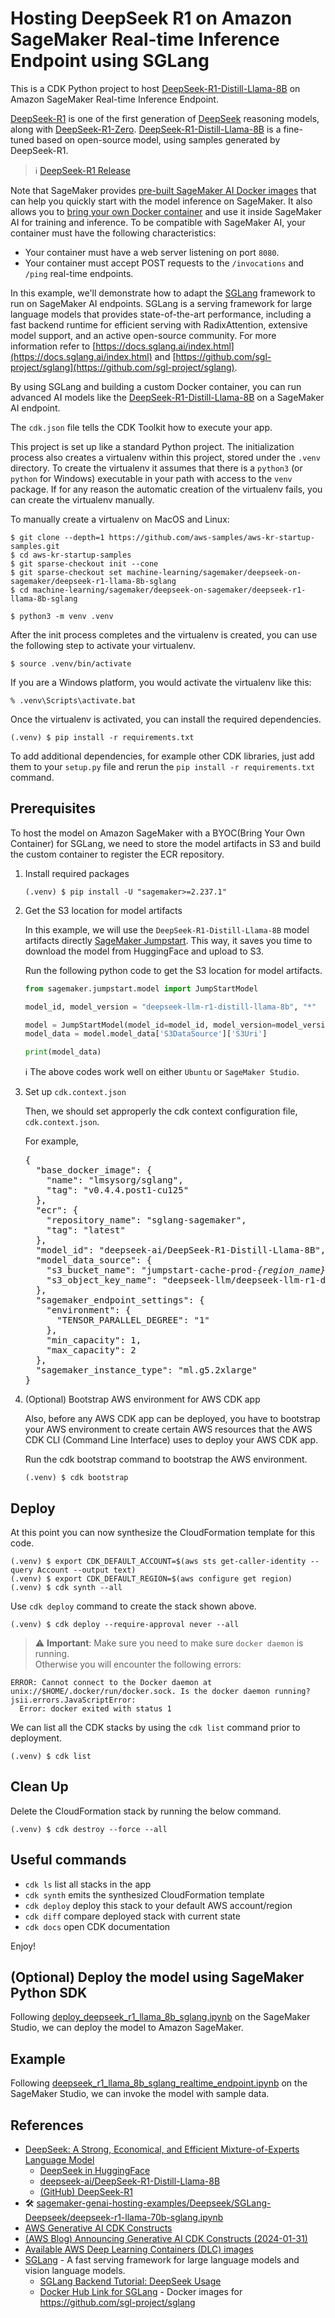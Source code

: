 
# Hosting DeepSeek R1 on Amazon SageMaker Real-time Inference Endpoint using SGLang

This is a CDK Python project to host [DeepSeek-R1-Distill-Llama-8B](https://huggingface.co/deepseek-ai/DeepSeek-R1-Distill-Llama-8B) on Amazon SageMaker Real-time Inference Endpoint.

[DeepSeek-R1](https://huggingface.co/deepseek-ai/DeepSeek-R1) is one of the first generation of [DeepSeek](https://www.deepseek.com/) reasoning models, along with [DeepSeek-R1-Zero](https://huggingface.co/deepseek-ai/DeepSeek-R1-Zero).
[DeepSeek-R1-Distill-Llama-8B](https://huggingface.co/deepseek-ai/DeepSeek-R1-Distill-Llama-8B) is a fine-tuned based on open-source model, using samples generated by DeepSeek-R1.
> :information_source: [DeepSeek-R1 Release](https://api-docs.deepseek.com/news/news250120)


Note that SageMaker provides [pre-built SageMaker AI Docker images](https://docs.aws.amazon.com/sagemaker/latest/dg/pre-built-containers-frameworks-deep-learning.html) that can help you quickly start with the model inference on SageMaker. It also allows you to [bring your own Docker container](https://docs.aws.amazon.com/sagemaker/latest/dg/adapt-inference-container.html) and use it inside SageMaker AI for training and inference. To be compatible with SageMaker AI, your container must have the following characteristics:

- Your container must have a web server listening on port `8080`.
- Your container must accept POST requests to the `/invocations` and `/ping` real-time endpoints.

In this example, we'll demonstrate how to adapt the [SGLang](https://github.com/sgl-project/sglang) framework to run on SageMaker AI endpoints. SGLang is a serving framework for large language models that provides state-of-the-art performance, including a fast backend runtime for efficient serving with RadixAttention, extensive model support, and an active open-source community. For more information refer to [https://docs.sglang.ai/index.html](https://docs.sglang.ai/index.html) and [https://github.com/sgl-project/sglang](https://github.com/sgl-project/sglang).

By using SGLang and building a custom Docker container, you can run advanced AI models like the [DeepSeek-R1-Distill-Llama-8B](https://huggingface.co/deepseek-ai/DeepSeek-R1-Distill-Llama-8B) on a SageMaker AI endpoint.

The `cdk.json` file tells the CDK Toolkit how to execute your app.

This project is set up like a standard Python project.  The initialization
process also creates a virtualenv within this project, stored under the `.venv`
directory.  To create the virtualenv it assumes that there is a `python3`
(or `python` for Windows) executable in your path with access to the `venv`
package. If for any reason the automatic creation of the virtualenv fails,
you can create the virtualenv manually.

To manually create a virtualenv on MacOS and Linux:

```
$ git clone --depth=1 https://github.com/aws-samples/aws-kr-startup-samples.git
$ cd aws-kr-startup-samples
$ git sparse-checkout init --cone
$ git sparse-checkout set machine-learning/sagemaker/deepseek-on-sagemaker/deepseek-r1-llama-8b-sglang
$ cd machine-learning/sagemaker/deepseek-on-sagemaker/deepseek-r1-llama-8b-sglang

$ python3 -m venv .venv
```

After the init process completes and the virtualenv is created, you can use the following
step to activate your virtualenv.

```
$ source .venv/bin/activate
```

If you are a Windows platform, you would activate the virtualenv like this:

```
% .venv\Scripts\activate.bat
```

Once the virtualenv is activated, you can install the required dependencies.

```
(.venv) $ pip install -r requirements.txt
```

To add additional dependencies, for example other CDK libraries, just add
them to your `setup.py` file and rerun the `pip install -r requirements.txt`
command.

## Prerequisites

To host the model on Amazon SageMaker with a BYOC(Bring Your Own Container) for SGLang, we need to store the model artifacts in S3 and build the custom container to register the ECR repository.

1. Install required packages
   ```
   (.venv) $ pip install -U "sagemaker>=2.237.1"
   ```

2. Get the S3 location for model artifacts

   In this example, we will use the `DeepSeek-R1-Distill-Llama-8B` model artifacts directly [SageMaker Jumpstart](https://docs.aws.amazon.com/sagemaker/latest/dg/studio-jumpstart.html). This way, it saves you time to download the model from HuggingFace and upload to S3.

   Run the following python code to get the S3 location for model artifacts.
   ```python
   from sagemaker.jumpstart.model import JumpStartModel

   model_id, model_version = "deepseek-llm-r1-distill-llama-8b", "*"

   model = JumpStartModel(model_id=model_id, model_version=model_version)
   model_data = model.model_data['S3DataSource']['S3Uri']

   print(model_data)
   ```
   :information_source: The above codes work well on either `Ubuntu` or `SageMaker Studio`.

3. Set up `cdk.context.json`

   Then, we should set approperly the cdk context configuration file, `cdk.context.json`.

   For example,
   <pre>
   {
     "base_docker_image": {
       "name": "lmsysorg/sglang",
       "tag": "v0.4.4.post1-cu125"
     },
     "ecr": {
       "repository_name": "sglang-sagemaker",
       "tag": "latest"
     },
     "model_id": "deepseek-ai/DeepSeek-R1-Distill-Llama-8B",
     "model_data_source": {
       "s3_bucket_name": "jumpstart-cache-prod-<i>{region_name}</i>",
       "s3_object_key_name": "deepseek-llm/deepseek-llm-r1-distill-llama-8b/artifacts/inference-prepack/v1.0.0/"
     },
     "sagemaker_endpoint_settings": {
       "environment": {
         "TENSOR_PARALLEL_DEGREE": "1"
       },
       "min_capacity": 1,
       "max_capacity": 2
     },
     "sagemaker_instance_type": "ml.g5.2xlarge"
   }
   </pre>

4. (Optional) Bootstrap AWS environment for AWS CDK app

   Also, before any AWS CDK app can be deployed, you have to bootstrap your AWS environment to create certain AWS resources that the AWS CDK CLI (Command Line Interface) uses to deploy your AWS CDK app.

   Run the cdk bootstrap command to bootstrap the AWS environment.

   ```
   (.venv) $ cdk bootstrap
   ```

## Deploy

At this point you can now synthesize the CloudFormation template for this code.

```
(.venv) $ export CDK_DEFAULT_ACCOUNT=$(aws sts get-caller-identity --query Account --output text)
(.venv) $ export CDK_DEFAULT_REGION=$(aws configure get region)
(.venv) $ cdk synth --all
```

Use `cdk deploy` command to create the stack shown above.

```
(.venv) $ cdk deploy --require-approval never --all
```
> :warning: **Important**: Make sure you need to make sure `docker daemon` is running.<br/>
> Otherwise you will encounter the following errors:

  ```
  ERROR: Cannot connect to the Docker daemon at unix://$HOME/.docker/run/docker.sock. Is the docker daemon running?
  jsii.errors.JavaScriptError:
    Error: docker exited with status 1
  ```

We can list all the CDK stacks by using the `cdk list` command prior to deployment.

```
(.venv) $ cdk list
```

## Clean Up

Delete the CloudFormation stack by running the below command.

```
(.venv) $ cdk destroy --force --all
```

## Useful commands

 * `cdk ls`          list all stacks in the app
 * `cdk synth`       emits the synthesized CloudFormation template
 * `cdk deploy`      deploy this stack to your default AWS account/region
 * `cdk diff`        compare deployed stack with current state
 * `cdk docs`        open CDK documentation

Enjoy!

## (Optional) Deploy the model using SageMaker Python SDK

Following [deploy_deepseek_r1_llama_8b_sglang.ipynb](src/notebook/deploy_deepseek_r1_llama_8b_sglang.ipynb) on the SageMaker Studio, we can deploy the model to Amazon SageMaker.

## Example

Following [deepseek_r1_llama_8b_sglang_realtime_endpoint.ipynb](src/notebook/deepseek_r1_llama_8b_sglang_realtime_endpoint.ipynb) on the SageMaker Studio, we can invoke the model with sample data.

## References

 * [DeepSeek: A Strong, Economical, and Efficient Mixture-of-Experts Language Model](https://www.deepseek.com/)
   * [DeepSeek in HuggingFace](https://huggingface.co/deepseek-ai)
   * [deepseek-ai/DeepSeek-R1-Distill-Llama-8B](https://huggingface.co/deepseek-ai/DeepSeek-R1-Distill-Llama-8B)
   * [(GitHub) DeepSeek-R1](https://github.com/deepseek-ai/DeepSeek-R1)
 * 🛠️ [sagemaker-genai-hosting-examples/Deepseek/SGLang-Deepseek/deepseek-r1-llama-70b-sglang.ipynb](https://github.com/aws-samples/sagemaker-genai-hosting-examples/blob/main/Deepseek/SGLang-Deepseek/deepseek-r1-llama-70b-sglang.ipynb)
 * [AWS Generative AI CDK Constructs](https://awslabs.github.io/generative-ai-cdk-constructs/)
 * [(AWS Blog) Announcing Generative AI CDK Constructs (2024-01-31)](https://aws.amazon.com/blogs/devops/announcing-generative-ai-cdk-constructs/)
 * [Available AWS Deep Learning Containers (DLC) images](https://github.com/aws/deep-learning-containers/blob/master/available_images.md)
 * [SGLang](https://github.com/sgl-project/sglang) - A fast serving framework for large language models and vision language models.
   * [SGLang Backend Tutorial: DeepSeek Usage](https://docs.sglang.ai/references/deepseek.html)
   * [Docker Hub Link for SGLang](https://hub.docker.com/r/lmsysorg/sglang/) - Docker images for https://github.com/sgl-project/sglang
